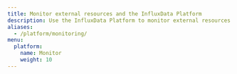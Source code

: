 ```yaml
---
title: Monitor external resources and the InfluxData Platform
description: Use the InfluxData Platform to monitor external resources and the InfluxData Platform.
aliases:
  - /platform/monitoring/
menu:
  platform:
    name: Monitor
    weight: 10
---
```


